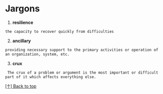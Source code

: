 # Jargons

1. **resilience**

```text
the capacity to recover quickly from difficulties
```

2. **ancillary**

```text
providing necessary support to the primary activities or operation of an organization, system, etc.
```

3. **crux** <of something>

```text
 The crux of a problem or argument is the most important or difficult part of it which affects everything else.
```
[[↑] Back to top](#Jargons)
